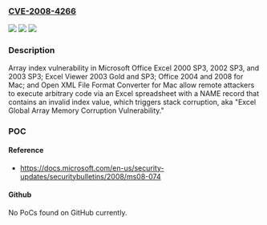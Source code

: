 ### [CVE-2008-4266](https://cve.mitre.org/cgi-bin/cvename.cgi?name=CVE-2008-4266)
![](https://img.shields.io/static/v1?label=Product&message=n%2Fa&color=blue)
![](https://img.shields.io/static/v1?label=Version&message=n%2Fa&color=blue)
![](https://img.shields.io/static/v1?label=Vulnerability&message=n%2Fa&color=brighgreen)

### Description

Array index vulnerability in Microsoft Office Excel 2000 SP3, 2002 SP3, and 2003 SP3; Excel Viewer 2003 Gold and SP3; Office 2004 and 2008 for Mac; and Open XML File Format Converter for Mac allow remote attackers to execute arbitrary code via an Excel spreadsheet with a NAME record that contains an invalid index value, which triggers stack corruption, aka "Excel Global Array Memory Corruption Vulnerability."

### POC

#### Reference
- https://docs.microsoft.com/en-us/security-updates/securitybulletins/2008/ms08-074

#### Github
No PoCs found on GitHub currently.

